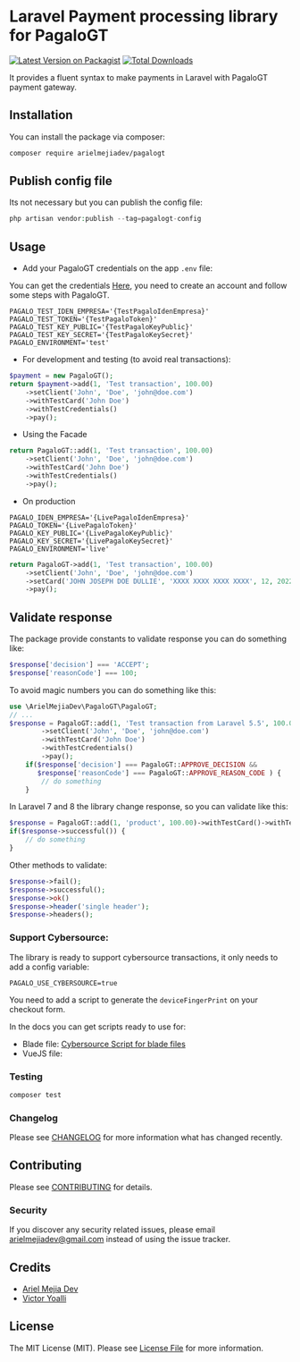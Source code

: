 # Laravel Payment processing library for PagaloGT

[![Latest Version on Packagist](https://img.shields.io/packagist/v/arielmejiadev/pagalogt.svg?style=flat-square)](https://packagist.org/packages/arielmejiadev/pagalogt)
[![Total Downloads](https://img.shields.io/packagist/dt/arielmejiadev/pagalogt.svg?style=flat-square)](https://packagist.org/packages/arielmejiadev/pagalogt)

It provides a fluent syntax to make payments in Laravel with PagaloGT payment gateway.

## Installation

You can install the package via composer:

```bash
composer require arielmejiadev/pagalogt
```

## Publish config file

Its not necessary but you can publish the config file:

```php
php artisan vendor:publish --tag=pagalogt-config
```

## Usage

- Add your PagaloGT credentials on the app ```.env``` file:

You can get the credentials [Here](https://app.pagalocard.com/developerint), you need to create an account and follow some steps with PagaloGT.

```dotenv
PAGALO_TEST_IDEN_EMPRESA='{TestPagaloIdenEmpresa}'
PAGALO_TEST_TOKEN='{TestPagaloToken}'
PAGALO_TEST_KEY_PUBLIC='{TestPagaloKeyPublic}'
PAGALO_TEST_KEY_SECRET='{TestPagaloKeySecret}'
PAGALO_ENVIRONMENT='test'
```

- For development and testing (to avoid real transactions):

```php
$payment = new PagaloGT();
return $payment->add(1, 'Test transaction', 100.00)
    ->setClient('John', 'Doe', 'john@doe.com')
    ->withTestCard('John Doe')
    ->withTestCredentials()
    ->pay();
```

- Using the Facade

```php
return PagaloGT::add(1, 'Test transaction', 100.00)
    ->setClient('John', 'Doe', 'john@doe.com')
    ->withTestCard('John Doe')
    ->withTestCredentials()
    ->pay();
```

- On production

```dotenv
PAGALO_IDEN_EMPRESA='{LivePagaloIdenEmpresa}'                                             
PAGALO_TOKEN='{LivePagaloToken}'
PAGALO_KEY_PUBLIC='{LivePagaloKeyPublic}'
PAGALO_KEY_SECRET='{LivePagaloKeySecret}'
PAGALO_ENVIRONMENT='live'
```

```php
return PagaloGT->add(1, 'Test transaction', 100.00)
    ->setClient('John', 'Doe', 'john@doe.com')
    ->setCard('JOHN JOSEPH DOE DULLIE', 'XXXX XXXX XXXX XXXX', 12, 2022, 742)
    ->pay();
```

## Validate response

The package provide constants to validate response you can do something like:

```php
$response['decision'] === 'ACCEPT';
$response['reasonCode'] === 100;
```

To avoid magic numbers you can do something like this:


```php
use \ArielMejiaDev\PagaloGT\PagaloGT;
// ...
$response = PagaloGT::add(1, 'Test transaction from Laravel 5.5', 100.00)
        ->setClient('John', 'Doe', 'john@doe.com')
        ->withTestCard('John Doe')
        ->withTestCredentials()
        ->pay();
    if($response['decision'] === PagaloGT::APPROVE_DECISION && 
       $response['reasonCode'] === PagaloGT::APPROVE_REASON_CODE ) {
        // do something
    }
```

In Laravel 7 and 8 the library change response, so you can validate like this:

```php
$response = PagaloGT::add(1, 'product', 100.00)->withTestCard()->withTestCredentials()->pay();
if($response->successful()) {
    // do something
}
```

Other methods to validate:

```php
$response->fail();
$response->successful();
$response->ok()
$response->header('single header');
$response->headers();
```

### Support Cybersource:

The library is ready to support cybersource transactions, it only needs to add a config variable:

```dotenv
PAGALO_USE_CYBERSOURCE=true
```

You need to add a script to generate the ```deviceFingerPrint``` on your checkout form.

In the docs you can get scripts ready to use for:

- Blade file: [Cybersource Script for blade files](BLADESCRIPT.md)
- VueJS file:

### Testing

``` bash
composer test
```

### Changelog

Please see [CHANGELOG](CHANGELOG.md) for more information what has changed recently.

## Contributing

Please see [CONTRIBUTING](CONTRIBUTING.md) for details.

### Security

If you discover any security related issues, please email arielmejiadev@gmail.com instead of using the issue tracker.

## Credits

- [Ariel Mejia Dev](https://github.com/arielmejiadev)
- [Victor Yoalli](https://github.com/victoryoalli)

## License

The MIT License (MIT). Please see [License File](LICENSE.md) for more information.
